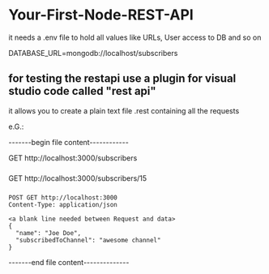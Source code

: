 # Your-First-Node-REST-API

it needs a .env file to hold all values like URLs, User access to DB and so on

DATABASE_URL=mongodb://localhost/subscribers

## for testing the restapi use a plugin for visual studio code called "rest api"

it allows you to create a plain text file  .rest containing all the requests

e.G.:

-------begin file content------------

GET http://localhost:3000/subscribers

###

GET http://localhost:3000/subscribers/15

###
```
POST GET http://localhost:3000
Content-Type: application/json

<a blank line needed between Request and data>
{
  "name": "Joe Doe",
  "subscribedToChannel": "awesome channel"
}
```
-------end file content--------------
